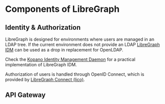 # Components of LibreGraph

## Identity & Authorization

LibreGraph is designed for environments where users are managed in an LDAP tree. If the current environment does not provide an LDAP [LibreGraph IDM](https://github.com/libregraph/idm) can be used as a drop in replacement for OpenLDAP.

Check the [Kopano Identity Management Daemon](https://github.com/Kopano-dev/kidm) for a practical implementation of LibreGraph IDM.

Authorization of users is handled through OpenID Connect, which is provided by [LibreGraph Connect (lico)](https://github.com/libregraph/lico).

## API Gateway

